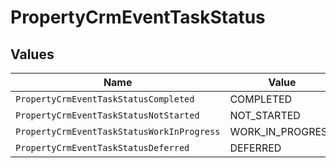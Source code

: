 # PropertyCrmEventTaskStatus


## Values

| Name                                       | Value                                      |
| ------------------------------------------ | ------------------------------------------ |
| `PropertyCrmEventTaskStatusCompleted`      | COMPLETED                                  |
| `PropertyCrmEventTaskStatusNotStarted`     | NOT_STARTED                                |
| `PropertyCrmEventTaskStatusWorkInProgress` | WORK_IN_PROGRESS                           |
| `PropertyCrmEventTaskStatusDeferred`       | DEFERRED                                   |